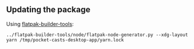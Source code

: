 
## Updating the package

Using [flatpak-builder-tools](https://github.com/flatpak/flatpak-builder-tools):
```
../flatpak-builder-tools/node/flatpak-node-generator.py --xdg-layout yarn /tmp/pocket-casts-desktop-app/yarn.lock
```
